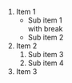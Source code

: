 1. Item 1
   * Sub item 1  
     with break
   * Sub item 2
1. Item 2
   1. Sub item 3
   1. Sub item 4
1. Item 3